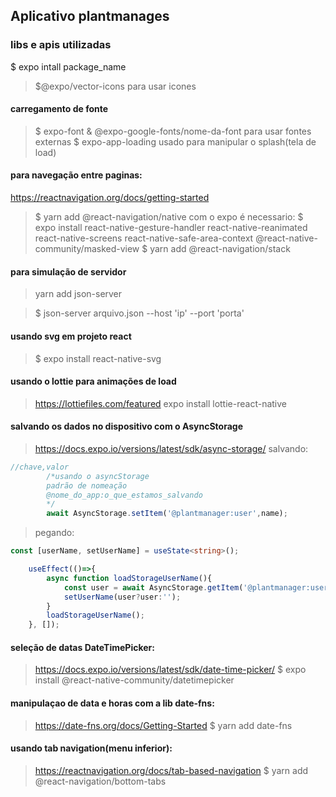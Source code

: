 ## Aplicativo plantmanages

### libs e apis utilizadas
$ expo intall package_name
>$@expo/vector-icons para usar icones

#### carregamento de fonte
>$ expo-font & @expo-google-fonts/nome-da-font para usar fontes externas
>$ expo-app-loading usado para manipular o splash(tela de load)

#### para navegação entre paginas: 
https://reactnavigation.org/docs/getting-started

>$ yarn add @react-navigation/native
com o expo é necessario:
>$ expo install react-native-gesture-handler react-native-reanimated react-native-screens react-native-safe-area-context @react-native-community/masked-view
>$ yarn add @react-navigation/stack

#### para simulação de servidor
>yarn add json-server

> $ json-server arquivo.json --host 'ip' --port 'porta'

#### usando svg em projeto react
> $ expo install react-native-svg

#### usando o lottie para animações de load
> https://lottiefiles.com/featured
> expo install lottie-react-native

#### salvando os dados no dispositivo com o AsyncStorage

>https://docs.expo.io/versions/latest/sdk/async-storage/
>salvando:
```ts
//chave,valor
        /*usando o asyncStorage
        padrão de nomeação
        @nome_do_app:o_que_estamos_salvando
        */
        await AsyncStorage.setItem('@plantmanager:user',name);
```
>pegando:
```ts
const [userName, setUserName] = useState<string>();

    useEffect(()=>{
        async function loadStorageUserName(){
            const user = await AsyncStorage.getItem('@plantmanager:user');
            setUserName(user?user:'');
        }
        loadStorageUserName();
    }, []);
```

#### seleção de datas DateTimePicker:

>https://docs.expo.io/versions/latest/sdk/date-time-picker/
> $ expo install @react-native-community/datetimepicker

#### manipulaçao de data e horas com a lib date-fns:
>https://date-fns.org/docs/Getting-Started
>$ yarn add date-fns

#### usando tab navigation(menu inferior):

>https://reactnavigation.org/docs/tab-based-navigation
>$ yarn add @react-navigation/bottom-tabs